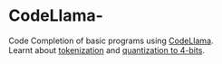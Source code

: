 # CodeLlama-

Code Completion of basic programs using [CodeLlama](https://huggingface.co/codellama/CodeLlama-7b-hf).</br>
Learnt about [tokenization](https://huggingface.co/learn/nlp-course/en/chapter2/4) and [quantization to 4-bits](https://huggingface.co/docs/optimum/en/concept_guides/quantization).
